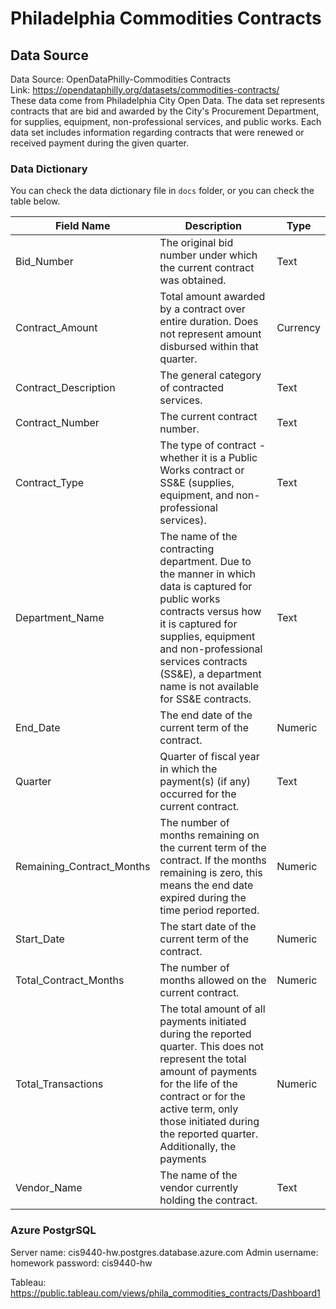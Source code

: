 # Philadelphia Commodities Contracts

## Data Source

Data Source: OpenDataPhilly-Commodities Contracts <br/>
Link: https://opendataphilly.org/datasets/commodities-contracts/ </br>
These data come from Philadelphia City Open Data. The data set represents contracts that are bid and awarded by the City's Procurement Department, for supplies, equipment, non-professional services, and public works. Each data set includes information regarding contracts that were renewed or received payment during the given quarter.

### Data Dictionary

You can check the data dictionary file in `docs` folder, or you can check the table below. <br/>

| Field Name | Description | Type |
|------|------|------|
| Bid_Number|The original bid number under which the current contract was obtained.|Text|
|Contract_Amount|Total amount awarded by a contract over entire duration. Does not represent amount disbursed within that quarter.|Currency|
|Contract_Description|The general category of contracted services.|Text|
|Contract_Number|The current contract number.|Text|
|Contract_Type|The type of contract - whether it is a Public Works contract or SS&E (supplies, equipment, and non-professional services).|Text|
|Department_Name|The name of the contracting department. Due to the manner in which data is captured for public works contracts versus how it is captured for supplies, equipment and non-professional services contracts (SS&E), a department name is not available for SS&E contracts.|Text|
|End_Date|The end date of the current term of the contract.|Numeric|
|Quarter|Quarter of fiscal year in which the payment(s) (if any) occurred for the current contract.|Text|
|Remaining_Contract_Months|The number of months remaining on the current term of the contract. If the months remaining is zero, this means the end date expired during the time period reported.|Numeric|
|Start_Date|The start date of the current term of the contract.|Numeric|
|Total_Contract_Months|The number of months allowed on the current contract.|Numeric|
|Total_Transactions|The total amount of all payments initiated during the reported quarter. This does not represent the total amount of payments for the life of the contract or for the active term, only those initiated during the reported quarter. Additionally, the payments|Numeric|
|Vendor_Name|The name of the vendor currently holding the contract.|Text|

### Azure PostgrSQL

Server name: cis9440-hw.postgres.database.azure.com
Admin username: homework
password: cis9440-hw

Tableau: https://public.tableau.com/views/phila_commodities_contracts/Dashboard1
